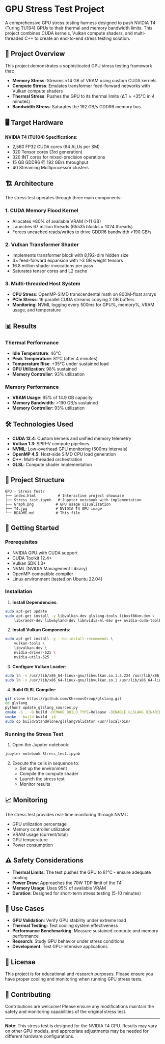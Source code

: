 # GPU Stress Test Project

A comprehensive GPU stress testing harness designed to push NVIDIA T4 (Turing TU104) GPUs to their thermal and memory bandwidth limits. This project combines CUDA kernels, Vulkan compute shaders, and multi-threaded C++ to create an end-to-end stress testing solution.

## 🎯 Project Overview

This project demonstrates a sophisticated GPU stress testing framework that:
- **Memory Stress**: Streams ≈14 GB of VRAM using custom CUDA kernels
- **Compute Stress**: Emulates transformer feed-forward networks with Vulkan compute shaders
- **Thermal Stress**: Pushes the GPU to its thermal limits (ΔT ≈ +35°C in 4 minutes)
- **Bandwidth Stress**: Saturates the 192 GB/s GDDR6 memory bus

## 🖥️ Target Hardware

**NVIDIA T4 (TU104) Specifications:**
- 2,560 FP32 CUDA cores (64 ALUs per SM)
- 320 Tensor cores (3rd generation)
- 320 INT cores for mixed-precision operations
- 15 GB GDDR6 @ 192 GB/s throughput
- 40 Streaming Multiprocessor clusters

## 🏗️ Architecture

The stress test operates through three main components:

### 1. CUDA Memory Flood Kernel
- Allocates ≈80% of available VRAM (>11 GB)
- Launches 67 million threads (65535 blocks × 1024 threads)
- Forces uncached reads/writes to drive GDDR6 bandwidth >190 GB/s

### 2. Vulkan Transformer Shader
- Implements transformer block with 8,192-dim hidden size
- 4× feed-forward expansion with >3 GB weight tensors
- 16.8 million shader invocations per pass
- Saturates tensor cores and L2 cache

### 3. Multi-threaded Host System
- **CPU Stress**: OpenMP-SIMD transcendental math on 800M-float arrays
- **PCIe Stress**: 16 parallel CUDA streams copying 2 GB buffers
- **Monitoring**: NVML logging every 500ms for GPU%, memory%, VRAM usage, and temperature

## 📊 Results

### Thermal Performance
- **Idle Temperature**: 46°C
- **Peak Temperature**: 81°C (after 4 minutes)
- **Temperature Rise**: +35°C under sustained load
- **GPU Utilization**: 98% sustained
- **Memory Controller**: 93% utilization

### Memory Performance
- **VRAM Usage**: 95% of 14.9 GB capacity
- **Memory Bandwidth**: >190 GB/s sustained
- **Memory Controller**: 93% utilization

## 🛠️ Technologies Used

- **CUDA 12.4**: Custom kernels and unified memory telemetry
- **Vulkan 1.3**: SPIR-V compute pipelines
- **NVML**: Low-overhead GPU monitoring (500ms intervals)
- **OpenMP 4.5**: Host-side SIMD CPU load generation
- **C++**: Multi-threaded orchestration
- **GLSL**: Compute shader implementation

## 📁 Project Structure

```
GPU - Stress Test/
├── index.html          # Interactive project showcase
├── Stress_test.ipynb   # Jupyter notebook with implementation
├── Graph.png          # GPU usage visualization
├── T4.jpg             # NVIDIA T4 GPU image
└── README.md          # This file
```

## 🚀 Getting Started

### Prerequisites
- NVIDIA GPU with CUDA support
- CUDA Toolkit 12.4+
- Vulkan SDK 1.3+
- NVML (NVIDIA Management Library)
- OpenMP-compatible compiler
- Linux environment (tested on Ubuntu 22.04)

### Installation

1. **Install Dependencies**:
```bash
sudo apt-get update
sudo apt-get install -y libvulkan-dev glslang-tools libxxf86vm-dev \
    libxrandr-dev libwayland-dev libnvidia-ml-dev g++ nvidia-cuda-toolkit
```

2. **Install Vulkan Components**:
```bash
sudo apt-get install -y --no-install-recommends \
    vulkan-tools \
    libvulkan-dev \
    nvidia-driver-525 \
    nvidia-utils-525
```

3. **Configure Vulkan Loader**:
```bash
sudo ln -s /usr/lib/x86_64-linux-gnu/libvulkan.so.1.3.224 /usr/lib/x86_64-linux-gnu/libvulkan.so.1
sudo ln -s /usr/lib/x86_64-linux-gnu/libvulkan.so.1 /usr/lib/x86_64-linux-gnu/libvulkan.so
```

4. **Build GLSL Compiler**:
```bash
git clone https://github.com/KhronosGroup/glslang.git
cd glslang
python3 update_glslang_sources.py
cmake -S . -B build -DCMAKE_BUILD_TYPE=Release -DENABLE_GLSLANG_BINARIES=ON
cmake --build build -j4
sudo cp build/StandAlone/glslangValidator /usr/local/bin/
```

### Running the Stress Test

1. Open the Jupyter notebook:
```bash
jupyter notebook Stress_test.ipynb
```

2. Execute the cells in sequence to:
   - Set up the environment
   - Compile the compute shader
   - Launch the stress test
   - Monitor results

## 📈 Monitoring

The stress test provides real-time monitoring through NVML:
- GPU utilization percentage
- Memory controller utilization
- VRAM usage (current/total)
- GPU temperature
- Power consumption

## ⚠️ Safety Considerations

- **Thermal Limits**: The test pushes the GPU to 81°C - ensure adequate cooling
- **Power Draw**: Approaches the 70W TDP limit of the T4
- **Memory Usage**: Uses 95% of available VRAM
- **Duration**: Designed for short-term stress testing (5-10 minutes)

## 🎯 Use Cases

- **GPU Validation**: Verify GPU stability under extreme load
- **Thermal Testing**: Test cooling system effectiveness
- **Performance Benchmarking**: Measure sustained compute and memory performance
- **Research**: Study GPU behavior under stress conditions
- **Development**: Test GPU-intensive applications

## 📝 License

This project is for educational and research purposes. Please ensure you have proper cooling and monitoring when running GPU stress tests.

## 🤝 Contributing

Contributions are welcome! Please ensure any modifications maintain the safety and monitoring capabilities of the original stress test.

---

**Note**: This stress test is designed for the NVIDIA T4 GPU. Results may vary on other GPU models, and appropriate adjustments may be needed for different hardware configurations. 